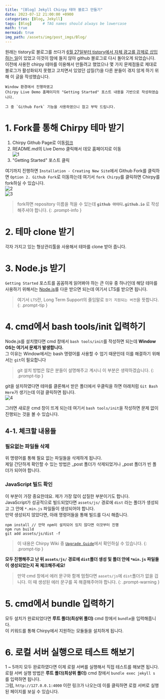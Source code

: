 ```yaml
---
title: "[Blog] Jekyll Chirpy 테마 블로그 만들기"
date: 2023-07-12 21:00:00 +0900
categories: [Blog, Jekyll]
tags: [Blog]     # TAG names should always be lowercase
math: true
mermaid: true
img_path: /assets/img/post_imgs/Blog/
---
```


원래는 tistory로 블로그를 쓰다가 [6월 27일부터 tistory에서 자체 광고를 강제로 삽입하는 일](https://notice.tistory.com/2646)이 있었고 이것이 맘에 들지 않아 github 블로그로 다시 돌아오게 되었습니다.  
이전에 사용한 chirpy 테마를 이용해서 만들려고 했었으나 몇 가지 문제점들로 제대로 블로그가 활성화되지 못했고 고치면서 있었던 삽질(?)을 다른 분들이 겪지 않게 하기 위해 이 글을 작성했습니다.

```
Window 환경에서 진행하였고
Chirpy Live Demo 홈페이지의 "Getting Started" 포스트 내용을 기반으로 작성하였습니다.

그 중 `Github Fork` 기능을 사용하였으니 참고 부탁 드립니다.
```

# 1. Fork를 통해 Chirpy 테마 받기

1. Chirpy Github Page로 이동[링크](https://github.com/cotes2020/jekyll-theme-chirpy)
2. README.md의 Live Demo 클릭해서 데모 홈페이지로 이동   
![1](1.png)  
3. "Getting Started" 포스트 클릭

여기까지 진행하면 `Installation - Creating New Site`에서 Github Fork를 클릭하면 `Option 2. Github Fork`로 이동하는데 여기서 `fork Chirpy`를 클릭하면 Chirpy를 fork하실 수 있습니다.  
![2](2.png)  
![3](3.png)  

> fork하면 repository 이름을 적을 수 있는데 **`github 아이디.github.io`** 로 작성해주셔야 합니다.
{: .prompt-info }

# 2. 테마 clone 받기

각자 가지고 있는 형상관리툴을 사용해서 테마를 clone 받아 줍니다.  

# 3. Node.js 받기

`Getting Started` 포스트를 꼼꼼하게 읽어봐야 하는 큰 이유 중 하나인데 해당 테마를 사용하기 위해서는 [Node.js](https://nodejs.org/)를 다운 받으면 되는데 여기서 LTS를 받으면 됩니다.  

> 여기서 `LTS`란, Long Term Support의 줄임말로 `장기 지원되는 버전`을 뜻합니다.
{: .prompt-tip }

# 4. cmd에서 bash tools/init 입력하기

Node.js를 설치했다면 cmd 창에서 `bash tools/init`를 작성하면 되는데 **Window OS는 여기서 문제가 발생합니다.**  
그 이유는 Window에서는 bash 명령어를 사용할 수 업기 때문인데 이를 해결하기 위해서는 `git`이 필요합니다  
> git 설치 방법은 많은 분들이 설명해주고 계시니 이 부분은 생략하겠습니다.
{: .prompt-tip }

git을 설치하였다면 테마를 클론해서 받은 폴더에서 우클릭을 하면 아래처럼 `Git Bash Here`가 생기는데 이걸 클릭하면 됩니다.  
![4](4.png)  

그러면 새로운 cmd 창이 뜨게 되는데 여기서 `bash tools/init`을 작성하면 문제 없이 진행되는 것을 볼 수 있습니다.  

## 4-1. 체크할 내용들

### 필요없는 파일들 삭제

위 명령어를 통해 필요 없는 파일들을 삭제하게 됩니다.  
제일 간단하게 확인할 수 있는 방법은 _post 폴더가 삭제되었거나 _post 폴더가 빈 폴더가 되어야 합니다.  

### JavaScript 빌드 확인

이 부분이 가장 중요한데요. 제가 가장 많이 삽질한 부분이기도 합니다.  
JavaScript가 성공적으로 빌드되었다면 `assets/js/` 경로에 `dist` 라는 폴더가 생성되고 그 안에 `*.min.js` 파일들이 생성되어야 합니다.  
만약 생성되지 않았다면, 아래 명령어들을 통해 빌드를 다시 해줍니다.  

```
npm install // 만약 npm이 설치되어 있지 않다면 이것부터 진행
npm run build
git add assets/js/dist -f
```
> 이 내용은 Chirpy Wiki 중 [`Upgrade Guide`](https://github.com/cotes2020/jekyll-theme-chirpy/wiki/Upgrade-Guide#upgrade-the-fork)에서 확인하실 수 있습니다.
{: .prompt-tip }

**모두 진행해주고 난 뒤 `assets/js/` 경로에 `dist`폴더 생성 및 폴더 안에 `*min.js` 파일들이 생성되었는지 꼭 체크해주세요!**  
> 만약 cmd 창에서 에러 문구와 함께 멈췄다면 `aasets/js`에 `dist`폴더가 없을 겁니다. 이 때 생성된 에러 문구를 꼭 해결해주어야 합니다.
{: .prompt-warning }

# 5. cmd에서 bundle 입력하기

모두 설치가 완료되었다면 **루트 폴더(최상위 폴더)** cmd 창에서 `bundle`을 입력해줍니다.  
이 키워드를 통해 Chirpy에서 지원하는 모듈들을 설치하게 됩니다.  


# 6. 로컬 서버 실행으로 테스트 해보기

1 ~ 5까지 모두 완료하였다면 이제 로컬 서버를 실행해서 직접 테스트를 해보면 됩니다.  
로컬 서버 실행 방법은 **루트 폴더(최상위 폴더)** cmd 창에서 `bundle exec jekyll s` 를 입력하면 됩니다.  
그럼, `http://127.0.0.1:4000` 이란 링크가 나오는데 이를 클릭하면 로컬 서버로 실행된 페이지를 보실 수 있습니다.  
